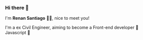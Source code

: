 ### Hi there 👋
I'm **Renan Santiago** 👨‍💻, nice to meet you!

I'm a ex Civil Engineer, aiming to become a Front-end developer 🚀
Javascript 💙
